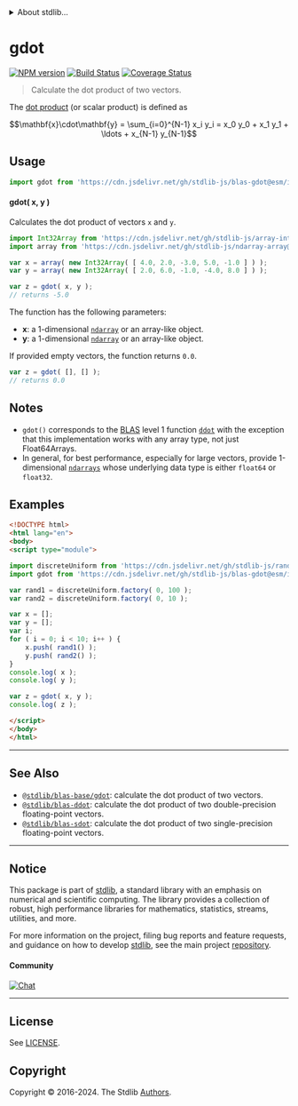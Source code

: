 <!--

@license Apache-2.0

Copyright (c) 2020 The Stdlib Authors.

Licensed under the Apache License, Version 2.0 (the "License");
you may not use this file except in compliance with the License.
You may obtain a copy of the License at

   http://www.apache.org/licenses/LICENSE-2.0

Unless required by applicable law or agreed to in writing, software
distributed under the License is distributed on an "AS IS" BASIS,
WITHOUT WARRANTIES OR CONDITIONS OF ANY KIND, either express or implied.
See the License for the specific language governing permissions and
limitations under the License.

-->


<details>
  <summary>
    About stdlib...
  </summary>
  <p>We believe in a future in which the web is a preferred environment for numerical computation. To help realize this future, we've built stdlib. stdlib is a standard library, with an emphasis on numerical and scientific computation, written in JavaScript (and C) for execution in browsers and in Node.js.</p>
  <p>The library is fully decomposable, being architected in such a way that you can swap out and mix and match APIs and functionality to cater to your exact preferences and use cases.</p>
  <p>When you use stdlib, you can be absolutely certain that you are using the most thorough, rigorous, well-written, studied, documented, tested, measured, and high-quality code out there.</p>
  <p>To join us in bringing numerical computing to the web, get started by checking us out on <a href="https://github.com/stdlib-js/stdlib">GitHub</a>, and please consider <a href="https://opencollective.com/stdlib">financially supporting stdlib</a>. We greatly appreciate your continued support!</p>
</details>

# gdot

[![NPM version][npm-image]][npm-url] [![Build Status][test-image]][test-url] [![Coverage Status][coverage-image]][coverage-url] <!-- [![dependencies][dependencies-image]][dependencies-url] -->

> Calculate the dot product of two vectors.

<section class="intro">

The [dot product][dot-product] (or scalar product) is defined as

<!-- <equation class="equation" label="eq:dot_product" align="center" raw="\mathbf{x}\cdot\mathbf{y} = \sum_{i=0}^{N-1} x_i y_i = x_0 y_0 + x_1 y_1 + \ldots + x_{N-1} y_{N-1}" alt="Dot product definition."> -->

```math
\mathbf{x}\cdot\mathbf{y} = \sum_{i=0}^{N-1} x_i y_i = x_0 y_0 + x_1 y_1 + \ldots + x_{N-1} y_{N-1}
```

<!-- <div class="equation" align="center" data-raw-text="\mathbf{x}\cdot\mathbf{y} = \sum_{i=0}^{N-1} x_i y_i = x_0 y_0 + x_1 y_1 + \ldots + x_{N-1} y_{N-1}" data-equation="eq:dot_product">
    <img src="https://cdn.jsdelivr.net/gh/stdlib-js/stdlib@b7a453f335bade718a3f48a61658d1564dc3f786/lib/node_modules/@stdlib/blas/gdot/docs/img/equation_dot_product.svg" alt="Dot product definition.">
    <br>
</div> -->

<!-- </equation> -->

</section>

<!-- /.intro -->



<section class="usage">

## Usage

```javascript
import gdot from 'https://cdn.jsdelivr.net/gh/stdlib-js/blas-gdot@esm/index.mjs';
```

#### gdot( x, y )

Calculates the dot product of vectors `x` and `y`.

```javascript
import Int32Array from 'https://cdn.jsdelivr.net/gh/stdlib-js/array-int32@esm/index.mjs';
import array from 'https://cdn.jsdelivr.net/gh/stdlib-js/ndarray-array@esm/index.mjs';

var x = array( new Int32Array( [ 4.0, 2.0, -3.0, 5.0, -1.0 ] ) );
var y = array( new Int32Array( [ 2.0, 6.0, -1.0, -4.0, 8.0 ] ) );

var z = gdot( x, y );
// returns -5.0
```

The function has the following parameters:

-   **x**: a 1-dimensional [`ndarray`][@stdlib/ndarray/array] or an array-like object.
-   **y**: a 1-dimensional [`ndarray`][@stdlib/ndarray/array] or an array-like object.

If provided empty vectors, the function returns `0.0`.

```javascript
var z = gdot( [], [] );
// returns 0.0
```

</section>

<!-- /.usage -->

<section class="notes">

## Notes

-   `gdot()` corresponds to the [BLAS][blas] level 1 function [`ddot`][ddot] with the exception that this implementation works with any array type, not just Float64Arrays.
-   In general, for best performance, especially for large vectors, provide 1-dimensional [`ndarrays`][@stdlib/ndarray/array] whose underlying data type is either `float64` or `float32`.

</section>

<!-- /.notes -->

<section class="examples">

## Examples

<!-- eslint no-undef: "error" -->

```html
<!DOCTYPE html>
<html lang="en">
<body>
<script type="module">

import discreteUniform from 'https://cdn.jsdelivr.net/gh/stdlib-js/random-base-discrete-uniform@esm/index.mjs';
import gdot from 'https://cdn.jsdelivr.net/gh/stdlib-js/blas-gdot@esm/index.mjs';

var rand1 = discreteUniform.factory( 0, 100 );
var rand2 = discreteUniform.factory( 0, 10 );

var x = [];
var y = [];
var i;
for ( i = 0; i < 10; i++ ) {
    x.push( rand1() );
    y.push( rand2() );
}
console.log( x );
console.log( y );

var z = gdot( x, y );
console.log( z );

</script>
</body>
</html>
```

</section>

<!-- /.examples -->

<!-- Section for related `stdlib` packages. Do not manually edit this section, as it is automatically populated. -->

<section class="related">

* * *

## See Also

-   <span class="package-name">[`@stdlib/blas-base/gdot`][@stdlib/blas/base/gdot]</span><span class="delimiter">: </span><span class="description">calculate the dot product of two vectors.</span>
-   <span class="package-name">[`@stdlib/blas-ddot`][@stdlib/blas/ddot]</span><span class="delimiter">: </span><span class="description">calculate the dot product of two double-precision floating-point vectors.</span>
-   <span class="package-name">[`@stdlib/blas-sdot`][@stdlib/blas/sdot]</span><span class="delimiter">: </span><span class="description">calculate the dot product of two single-precision floating-point vectors.</span>

</section>

<!-- /.related -->

<!-- Section for all links. Make sure to keep an empty line after the `section` element and another before the `/section` close. -->


<section class="main-repo" >

* * *

## Notice

This package is part of [stdlib][stdlib], a standard library with an emphasis on numerical and scientific computing. The library provides a collection of robust, high performance libraries for mathematics, statistics, streams, utilities, and more.

For more information on the project, filing bug reports and feature requests, and guidance on how to develop [stdlib][stdlib], see the main project [repository][stdlib].

#### Community

[![Chat][chat-image]][chat-url]

---

## License

See [LICENSE][stdlib-license].


## Copyright

Copyright &copy; 2016-2024. The Stdlib [Authors][stdlib-authors].

</section>

<!-- /.stdlib -->

<!-- Section for all links. Make sure to keep an empty line after the `section` element and another before the `/section` close. -->

<section class="links">

[npm-image]: http://img.shields.io/npm/v/@stdlib/blas-gdot.svg
[npm-url]: https://npmjs.org/package/@stdlib/blas-gdot

[test-image]: https://github.com/stdlib-js/blas-gdot/actions/workflows/test.yml/badge.svg?branch=v0.2.2
[test-url]: https://github.com/stdlib-js/blas-gdot/actions/workflows/test.yml?query=branch:v0.2.2

[coverage-image]: https://img.shields.io/codecov/c/github/stdlib-js/blas-gdot/main.svg
[coverage-url]: https://codecov.io/github/stdlib-js/blas-gdot?branch=main

<!--

[dependencies-image]: https://img.shields.io/david/stdlib-js/blas-gdot.svg
[dependencies-url]: https://david-dm.org/stdlib-js/blas-gdot/main

-->

[chat-image]: https://img.shields.io/gitter/room/stdlib-js/stdlib.svg
[chat-url]: https://app.gitter.im/#/room/#stdlib-js_stdlib:gitter.im

[stdlib]: https://github.com/stdlib-js/stdlib

[stdlib-authors]: https://github.com/stdlib-js/stdlib/graphs/contributors

[umd]: https://github.com/umdjs/umd
[es-module]: https://developer.mozilla.org/en-US/docs/Web/JavaScript/Guide/Modules

[deno-url]: https://github.com/stdlib-js/blas-gdot/tree/deno
[deno-readme]: https://github.com/stdlib-js/blas-gdot/blob/deno/README.md
[umd-url]: https://github.com/stdlib-js/blas-gdot/tree/umd
[umd-readme]: https://github.com/stdlib-js/blas-gdot/blob/umd/README.md
[esm-url]: https://github.com/stdlib-js/blas-gdot/tree/esm
[esm-readme]: https://github.com/stdlib-js/blas-gdot/blob/esm/README.md
[branches-url]: https://github.com/stdlib-js/blas-gdot/blob/main/branches.md

[stdlib-license]: https://raw.githubusercontent.com/stdlib-js/blas-gdot/main/LICENSE

[dot-product]: https://en.wikipedia.org/wiki/Dot_product

[blas]: http://www.netlib.org/blas

[ddot]: http://www.netlib.org/lapack/explore-html/df/d28/group__single__blas__level1.html

[@stdlib/ndarray/array]: https://github.com/stdlib-js/ndarray-array/tree/esm

<!-- <related-links> -->

[@stdlib/blas/base/gdot]: https://github.com/stdlib-js/blas-base-gdot/tree/esm

[@stdlib/blas/ddot]: https://github.com/stdlib-js/blas-ddot/tree/esm

[@stdlib/blas/sdot]: https://github.com/stdlib-js/blas-sdot/tree/esm

<!-- </related-links> -->

</section>

<!-- /.links -->
